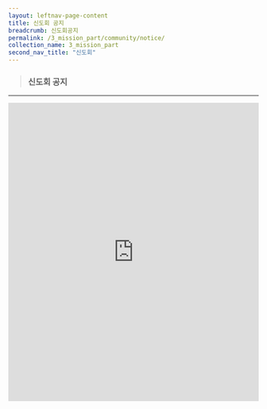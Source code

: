 ```yaml
---
layout: leftnav-page-content
title: 신도회 공지
breadcrumb: 신도회공지
permalink: /3_mission_part/community/notice/
collection_name: 3_mission_part
second_nav_title: "신도회"
---
```


> ### **신도회 공지**

---

<iframe width="100%"
        height="600"
        src="https://m.cafe.naver.com/ca-fe/web/cafes/29963936/menus/27"
        frameborder="0"
        allow="autoplay; encrypted-media"
        allowfullscreen></iframe>


